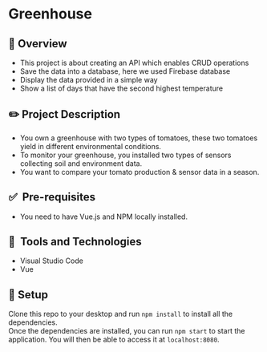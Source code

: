 # Greenhouse 

## :page_facing_up: Overview
* This project is about creating an API which enables CRUD operations
* Save the data into a database, here we used Firebase database
* Display the data provided in a simple way
* Show a list of days that have the second highest temperature


## :pencil2:  Project Description
* You own a greenhouse with two types of tomatoes, these two tomatoes yield in different environmental conditions.
* To monitor your greenhouse, you installed two types of sensors collecting soil and environment data.
* You want to compare your tomato production & sensor data in a season.

## ✅&nbsp; Pre-requisites
* You need to have Vue.js and NPM locally installed.

## 🚀&nbsp; Tools and Technologies
* Visual Studio Code
* Vue

## :hammer: Setup
Clone this repo to your desktop and run `npm install` to install all the dependencies.\
Once the dependencies are installed, you can run  `npm start` to start the application. You will then be able to access it at `localhost:8080`.
